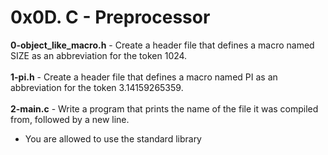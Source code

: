 # 0x0D. C - Preprocessor<br/>
**0-object_like_macro.h** - Create a header file that defines a macro named SIZE as an abbreviation for the token 1024.<br/><br/>
**1-pi.h** - Create a header file that defines a macro named PI as an abbreviation for the token 3.14159265359.<br/><br/>
**2-main.c** - Write a program that prints the name of the file it was compiled from, followed by a new line.
* You are allowed to use the standard library<br/><br/>
